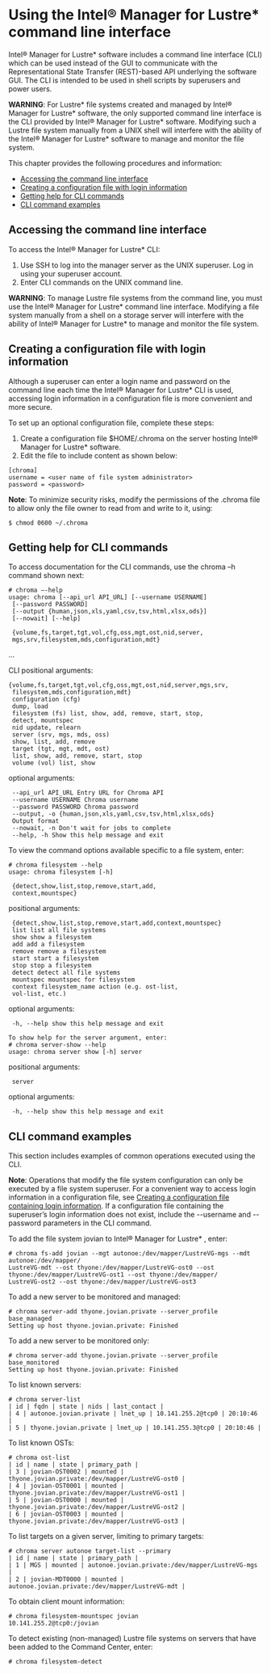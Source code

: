 <a id="11.0"></a>
# Using the Intel® Manager for Lustre* command line interface

Intel® Manager for Lustre* software includes a command line interface (CLI) which can be used instead of the GUI to communicate with the Representational State Transfer (REST)-based API underlying the software GUI. The CLI is intended to be used in shell scripts by superusers and power users.

**WARNING**: For Lustre* file systems created and managed by Intel® Manager for Lustre* software, the only supported command line interface is the CLI provided by Intel® Manager for Lustre* software. Modifying such a Lustre file system manually from a UNIX shell will interfere with the ability of the Intel® Manager for Lustre* software to manage and monitor the file system.

This chapter provides the following procedures and information:

- <a href="#11.1">Accessing the command line interface</a>
- <a href="#11.2">Creating a configuration file with login information</a>
- <a href="#11.3">Getting help for CLI commands</a>
- <a href="#11.4">CLI command examples</a>

<a id="11.1"></a>
## Accessing the command line interface

To access the Intel® Manager for Lustre* CLI:

1. Use SSH to log into the manager server as the UNIX superuser. Log in using your superuser account. 
1. Enter CLI commands on the UNIX command line.

**WARNING**: To manage Lustre file systems from the command line, you must use the Intel® Manager for Lustre* command line interface. Modifying a file system manually from a shell on a storage server will interfere with the ability of Intel® Manager for Lustre* to manage and monitor the file system.

<a id="11.2"></a>
## Creating a configuration file with login information

Although a superuser can enter a login name and password on the command line each time the Intel® Manager for Lustre* CLI is used, accessing login information in a configuration file is more convenient and more secure. 

To set up an optional configuration file, complete these steps:

1. Create a configuration file $HOME/.chroma on the server hosting Intel® Manager for Lustre* software.
1. Edit the file to include content as shown below:
```
[chroma]
username = <user name of file system administrator>
password = <password>
```

**Note**: To minimize security risks, modify the permissions of the .chroma file to allow only the file owner to read from and write to it, using:
```
$ chmod 0600 ~/.chroma
```

<a id="11.3"></a>
## Getting help for CLI commands

To access documentation for the CLI commands, use the chroma –h command shown next:

```
# chroma –-help
usage: chroma [--api_url API_URL] [--username USERNAME] 
 [--password PASSWORD]
 [--output {human,json,xls,yaml,csv,tsv,html,xlsx,ods}]
 [--nowait] [--help]
 
 {volume,fs,target,tgt,vol,cfg,oss,mgt,ost,nid,server,
 mgs,srv,filesystem,mds,configuration,mdt}
```

 ...

CLI
positional arguments:
 
```
{volume,fs,target,tgt,vol,cfg,oss,mgt,ost,nid,server,mgs,srv,
 filesystem,mds,configuration,mdt}
 configuration (cfg)
 dump, load
 filesystem (fs) list, show, add, remove, start, stop, 
 detect, mountspec
 nid update, relearn
 server (srv, mgs, mds, oss)
 show, list, add, remove
 target (tgt, mgt, mdt, ost)
 list, show, add, remove, start, stop
 volume (vol) list, show

```

optional arguments:

```
 --api_url API_URL Entry URL for Chroma API
 --username USERNAME Chroma username
 --password PASSWORD Chroma password
 --output, -o {human,json,xls,yaml,csv,tsv,html,xlsx,ods}
 Output format
 --nowait, -n Don't wait for jobs to complete
 --help, -h Show this help message and exit
```


To view the command options available specific to a file system, enter:

```
# chroma filesystem --help
usage: chroma filesystem [-h]
 
 {detect,show,list,stop,remove,start,add,
 context,mountspec}
```

positional arguments:

```
 {detect,show,list,stop,remove,start,add,context,mountspec}
 list list all file systems
 show show a filesystem
 add add a filesystem
 remove remove a filesystem
 start start a filesystem
 stop stop a filesystem
 detect detect all file systems
 mountspec mountspec for filesystem
 context filesystem_name action (e.g. ost-list, 
 vol-list, etc.)
```


optional arguments:

```
 -h, --help show this help message and exit

To show help for the server argument, enter:
# chroma server-show --help
usage: chroma server show [-h] server
```


positional arguments:

```
 server
```


optional arguments:

```
 -h, --help show this help message and exit
```

<a id="11.4"></a>
## CLI command examples

This section includes examples of common operations executed using the CLI.

**Note**: Operations that modify the file system configuration can only be executed by a file system superuser. For a convenient way to access login information in a configuration file, see <a href="#11.2">Creating a configuration file containing login information</a>. If a configuration file containing the superuser’s login information does not exist, include the --username and --password parameters in the CLI command.

To add the file system jovian to Intel® Manager for Lustre* , enter:

```
# chroma fs-add jovian --mgt autonoe:/dev/mapper/LustreVG-mgs --mdt autonoe:/dev/mapper/
LustreVG-mdt --ost thyone:/dev/mapper/LustreVG-ost0 --ost thyone:/dev/mapper/LustreVG-ost1 --ost thyone:/dev/mapper/
LustreVG-ost2 --ost thyone:/dev/mapper/LustreVG-ost3
```


To add a new server to be monitored and managed:

```
# chroma server-add thyone.jovian.private --server_profile base_managed
Setting up host thyone.jovian.private: Finished
```


To add a new server to be monitored only:

```
# chroma server-add thyone.jovian.private --server_profile base_monitored
Setting up host thyone.jovian.private: Finished
```


To list known servers:

```
# chroma server-list
| id | fqdn | state | nids | last_contact |
| 4 | autonoe.jovian.private | lnet_up | 10.141.255.2@tcp0 | 20:10:46 |
| 5 | thyone.jovian.private | lnet_up | 10.141.255.3@tcp0 | 20:10:46 |
```


To list known OSTs:

```
# chroma ost-list
| id | name | state | primary_path |
| 3 | jovian-OST0002 | mounted | thyone.jovian.private:/dev/mapper/LustreVG-ost0 |
| 4 | jovian-OST0001 | mounted | thyone.jovian.private:/dev/mapper/LustreVG-ost1 |
| 5 | jovian-OST0000 | mounted | thyone.jovian.private:/dev/mapper/LustreVG-ost2 |
| 6 | jovian-OST0003 | mounted | thyone.jovian.private:/dev/mapper/LustreVG-ost3 |
```

To list targets on a given server, limiting to primary targets:

```
# chroma server autonoe target-list --primary
| id | name | state | primary_path |
| 1 | MGS | mounted | autonoe.jovian.private:/dev/mapper/LustreVG-mgs |
| 2 | jovian-MDT0000 | mounted | autonoe.jovian.private:/dev/mapper/LustreVG-mdt |
```
To obtain client mount information:

```
# chroma filesystem-mountspec jovian
10.141.255.2@tcp0:/jovian
```


To detect existing (non-managed) Lustre file systems on servers that have been added to the Command Center, enter: 

```
# chroma filesystem-detect
```
